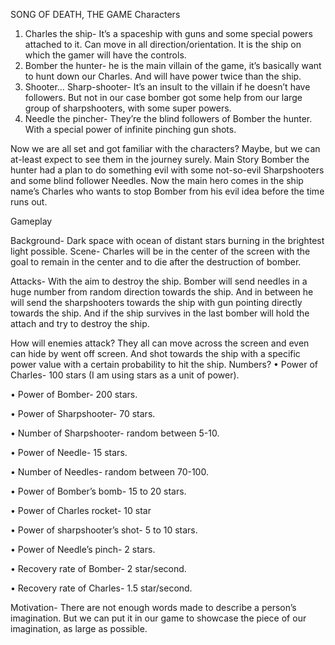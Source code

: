 
SONG OF DEATH, THE GAME
Characters
1.	Charles the ship- It’s a spaceship with guns and some special powers attached to it. Can move in all direction/orientation. It is the ship on which the gamer will have the controls.
2.	Bomber the hunter- he is the main villain of the game, it’s basically want to hunt down our Charles. And will have power twice than the ship.
3.	Shooter… Sharp-shooter- It’s an insult to the villain if he doesn’t have followers. But not in our case bomber got some help from our large group of sharpshooters, with some super powers.
4.	Needle the pincher- They’re the blind followers of Bomber the hunter. With a special power of infinite pinching gun shots.

Now we are all set and got familiar with the characters? Maybe, but we can at-least expect to see them in the journey surely.
Main Story
Bomber the hunter had a plan to do something evil with some not-so-evil Sharpshooters and some blind follower Needles. Now the main hero comes in the ship name’s Charles who wants to stop Bomber  from his evil idea before the time runs out.

Gameplay 

Background- Dark space with ocean of distant stars burning in the brightest light possible.
Scene- Charles will be in the center of the screen with the goal to remain in the center and to die after the destruction of bomber.  

Attacks- With the aim to destroy the ship. Bomber will send needles in a huge number from random direction towards the ship. And in between he will send the sharpshooters towards the ship with gun pointing directly towards the ship. And if the ship survives in the last bomber will hold the attach and try to destroy the ship.

How will enemies attack?
	They all can move across the screen and even can hide by went off screen. And shot towards the ship with a specific power value with a certain probability to hit the ship.
Numbers?
•	Power of Charles- 100 stars (I am using stars as a unit of power).

•	Power of Bomber- 200 stars.

•	Power of Sharpshooter- 70 stars.

•	Number of Sharpshooter- random between 5-10.

•	Power of Needle- 15 stars.

•	Number of Needles- random between 70-100.

•	Power of Bomber’s bomb- 15 to 20 stars.

•	Power of Charles rocket- 10 star

•	Power of sharpshooter’s shot- 5 to 10 stars.

•	Power of Needle’s pinch- 2 stars.

•	Recovery rate of Bomber- 2 star/second.

•	Recovery rate of Charles- 1.5 star/second.

Motivation-
	 There are not enough words made to describe a person’s imagination. But we can put it in our game to showcase the piece of our imagination, as large as possible. 

